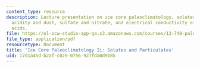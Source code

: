 ```yaml
---
content_type: resource
description: Lecture presentation on ice core paleoclimatology, solutes and particulates,
  acidity and dust, sulfate and nitrate, and electrical conductivity of ice and volcanic
  acids.
file: https://ol-ocw-studio-app-qa.s3.amazonaws.com/courses/12-740-paleoceanography-spring-2008/17d1a45db2afc0290756927fda0d9b85_lec08b_slide.pdf
file_type: application/pdf
resourcetype: Document
title: 'Ice Core Paleoclimatology Ii: Solutes and Particulates'
uid: 17d1a45d-b2af-c029-0756-927fda0d9b85
---
```

